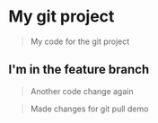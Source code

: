 # My git project

> My code for the git project

## I'm in the feature branch

> Another code change again

> Made changes for git pull demo
